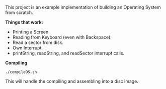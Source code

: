 This project is an example implementation of building an Operating System from scratch.

**Things that work:**
 - Printing a Screen.
 - Reading from Keyboard (even with Backspace).
 - Read a sector from disk.
 - Own Interrupt.
 - printString, readString, and readSector interrupt calls.

**Compiling**

```
./compileOS.sh
```

This will handle the compiling and assembling into a disc image.

